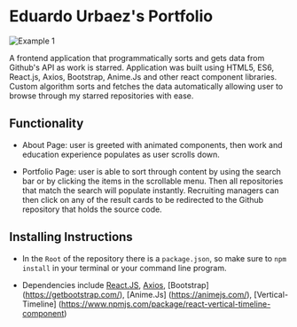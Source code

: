 # Eduardo Urbaez's Portfolio

![Example 1](./demo.gif) 

A frontend application that programmatically sorts and gets data from Github's API as work is starred. Application was built using HTML5, ES6, React.js, Axios, Bootstrap, Anime.Js and other react component libraries. Custom algorithm sorts and fetches the data automatically allowing user to browse through my starred repositories with ease. 

## Functionality

* About Page: user is greeted with animated components, then work and education experience populates as user scrolls down.

*  Portfolio Page: user is able to sort through content by using the search bar or by clicking the items in the scrollable menu. Then all repositories that match the search will populate instantly. Recruiting managers can then click on any of the result cards to be redirected to the Github repository that holds the source code. 


## Installing Instructions

* In the `Root` of the repository there is a `package.json`, so make sure to `npm install` in your terminal or your command line program.

* Dependencies include [React.JS](https://reactjs.org/), [Axios](https://www.npmjs.com/package/axios), [Bootstrap] (https://getbootstrap.com/), [Anime.Js] (https://animejs.com/), [Vertical-Timeline] (https://www.npmjs.com/package/react-vertical-timeline-component)


